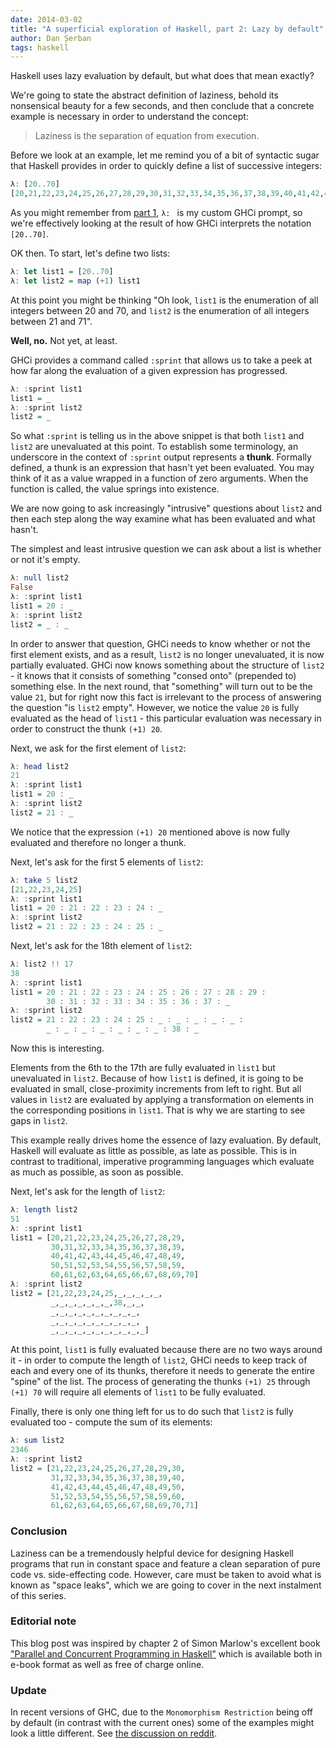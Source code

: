 ```yaml
---
date: 2014-03-02
title: "A superficial exploration of Haskell, part 2: Lazy by default"
author: Dan Șerban
tags: haskell
---
```


Haskell uses lazy evaluation by default, but what does that mean exactly?

We're going to state the abstract definition of laziness, behold its
nonsensical beauty for a few seconds, and then conclude that a concrete
example is necessary in order to understand the concept:

> Laziness is the separation of equation from execution.

<!--more-->

Before we look at an example, let me remind you of a bit of syntactic sugar
that Haskell provides in order to quickly define a list of successive
integers:

``` haskell
λ: [20..70]
[20,21,22,23,24,25,26,27,28,29,30,31,32,33,34,35,36,37,38,39,40,41,42,43,44,45,46,47,48,49,50,51,52,53,54,55,56,57,58,59,60,61,62,63,64,65,66,67,68,69,70]
```

As you might remember from [part
1](http://techblog.rosedu.org/haskell-part1.html), `λ: ` is my custom GHCi
prompt, so we're effectively looking at the result of how GHCi interprets the
notation `[20..70]`.

OK then. To start, let's define two lists:

``` haskell
λ: let list1 = [20..70]
λ: let list2 = map (+1) list1
```

At this point you might be thinking "Oh look, `list1` is the enumeration of
all integers between 20 and 70, and `list2` is the enumeration of all integers
between 21 and 71".

**Well, no.** Not yet, at least.

GHCi provides a command called `:sprint` that allows us to take a peek at how
far along the evaluation of a given expression has progressed.

``` haskell
λ: :sprint list1
list1 = _
λ: :sprint list2
list2 = _
```

So what `:sprint` is telling us in the above snippet is that both `list1` and
`list2` are unevaluated at this point. To establish some terminology, an
underscore in the context of `:sprint` output represents a **thunk**. Formally
defined, a thunk is an expression that hasn't yet been evaluated. You may
think of it as a value wrapped in a function of zero arguments. When the
function is called, the value springs into existence.

We are now going to ask increasingly "intrusive" questions about `list2` and
then each step along the way examine what has been evaluated and what hasn't.

The simplest and least intrusive question we can ask about a list is whether
or not it's empty.

``` haskell
λ: null list2
False
λ: :sprint list1
list1 = 20 : _
λ: :sprint list2
list2 = _ : _
```

In order to answer that question, GHCi needs to know whether or not the first
element exists, and as a result, `list2` is no longer unevaluated, it is now
partially evaluated. GHCi now knows something about the structure of `list2` -
it knows that it consists of something "consed onto" (prepended to) something
else. In the next round, that "something" will turn out to be the value `21`,
but for right now this fact is irrelevant to the process of answering the
question "is `list2` empty". However, we notice the value `20` is fully
evaluated as the head of `list1` - this particular evaluation was necessary in
order to construct the thunk `(+1) 20`.

Next, we ask for the first element of `list2`:

``` haskell
λ: head list2
21
λ: :sprint list1
list1 = 20 : _
λ: :sprint list2
list2 = 21 : _
```

We notice that the expression `(+1) 20` mentioned above is now fully evaluated
and therefore no longer a thunk.

Next, let's ask for the first 5 elements of `list2`:

``` haskell
λ: take 5 list2
[21,22,23,24,25]
λ: :sprint list1
list1 = 20 : 21 : 22 : 23 : 24 : _
λ: :sprint list2
list2 = 21 : 22 : 23 : 24 : 25 : _
```

Next, let's ask for the 18th element of `list2`:

``` haskell
λ: list2 !! 17
38
λ: :sprint list1
list1 = 20 : 21 : 22 : 23 : 24 : 25 : 26 : 27 : 28 : 29 :
        30 : 31 : 32 : 33 : 34 : 35 : 36 : 37 : _
λ: :sprint list2
list2 = 21 : 22 : 23 : 24 : 25 : _ : _ : _ : _ : _ :
        _ : _ : _ : _ : _ : _ : _ : 38 : _
```

Now this is interesting.

Elements from the 6th to the 17th are fully evaluated in `list1` but
unevaluated in `list2`. Because of how `list1` is defined, it is going to be
evaluated in small, close-proximity increments from left to right. But all
values in `list2` are evaluated by applying a transformation on elements in
the corresponding positions in `list1`. That is why we are starting to see
gaps in `list2`.

This example really drives home the essence of lazy evaluation. By default,
Haskell will evaluate as little as possible, as late as possible. This is in
contrast to traditional, imperative programming languages which evaluate as
much as possible, as soon as possible.

Next, let's ask for the length of `list2`:

``` haskell
λ: length list2
51
λ: :sprint list1
list1 = [20,21,22,23,24,25,26,27,28,29,
         30,31,32,33,34,35,36,37,38,39,
         40,41,42,43,44,45,46,47,48,49,
         50,51,52,53,54,55,56,57,58,59,
         60,61,62,63,64,65,66,67,68,69,70]
λ: :sprint list2
list2 = [21,22,23,24,25,_,_,_,_,_,
         _,_,_,_,_,_,_,38,_,_,
         _,_,_,_,_,_,_,_,_,_,
         _,_,_,_,_,_,_,_,_,_,
         _,_,_,_,_,_,_,_,_,_,_]
```

At this point, `list1` is fully evaluated because there are no two ways around
it - in order to compute the length of `list2`, GHCi needs to keep track of
each and every one of its thunks, therefore it needs to generate the entire
"spine" of the list. The process of generating the thunks `(+1) 25` through
`(+1) 70` will require all elements of `list1` to be fully evaluated.

Finally, there is only one thing left for us to do such that `list2` is fully
evaluated too - compute the sum of its elements:

``` haskell
λ: sum list2
2346
λ: :sprint list2
list2 = [21,22,23,24,25,26,27,28,29,30,
         31,32,33,34,35,36,37,38,39,40,
         41,42,43,44,45,46,47,48,49,50,
         51,52,53,54,55,56,57,58,59,60,
         61,62,63,64,65,66,67,68,69,70,71]
```

### Conclusion

Laziness can be a tremendously helpful device for designing Haskell programs
that run in constant space and feature a clean separation of pure code vs.
side-effecting code. However, care must be taken to avoid what is known as
"space leaks", which we are going to cover in the next instalment of this
series.

### Editorial note

This blog post was inspired by chapter 2 of Simon Marlow's excellent book
["Parallel and Concurrent Programming in
Haskell"](http://chimera.labs.oreilly.com/books/1230000000929) which is
available both in e-book format as well as free of charge online.

### Update

In recent versions of GHC, due to the `Monomorphism Restriction` being off by
default (in contrast with the current ones) some of the examples might look a
little different. See [the discussion on
reddit](http://www.reddit.com/r/haskell/comments/1zfz5m/a_superficial_exploration_of_haskell_part_2_lazy/).

